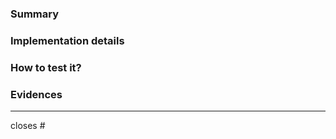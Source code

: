 ### Summary
<!--
Describe your changes
-->

### Implementation details
<!--
Add additional description of your Implementation if necessary
-->

### How to test it?
<!--
Describe how we can test your changes
-->

### Evidences
<!--
Add screenshots, videos, gifs or anything to help visualize your changes!
-->


---


<!--
Add the associated Issue number in order to close it once this PR is merged.
all issues: https://github.com/giovaninppc/AccessibilityHandbook/issues
-->
closes #  

<!--
Thanks for helping us improve the Accessibility Handbook! New releases usually come out every week in the AppStore (if we have updates)
-->
